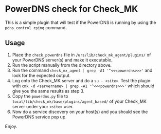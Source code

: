 # PowerDNS check for Check_MK

This is a simple plugin that will test if the PowerDNS is running by using the `pdns_control rping` command.

## Usage

1. Place the `check_powerdns` file in `/urs/lib/check_mk_agent/plugins/` of your PowerDNS server(s) and make it executable.
2. Run the script manually from the directory above.
3. Run the command `check_mx_agent | grep -A1 '^<<<powerdns>>>'` and look for the expected output.
4. Log onto the Check_MK server and do a `su - <site>`. Test the plugin with `cmk -d <servername> | grep -A1 '^<<<powerdns>>>'` which should give you the same results as step 3.
5. Copy the `powerdns.py` file to `local/lib/check_mk/base/plugins/agent_based/` of your Check_MK server under your `<site>` user.
6. Now do a service discovery on your host(s) and you should see the PowerDNS service pop up.

Enjoy.
